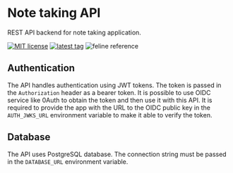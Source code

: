 # Note taking API

REST API backend for note taking application.

[![MIT license](https://img.shields.io/github/license/d-ashesss/nulland?color=blue)](https://opensource.org/licenses/MIT)
[![latest tag](https://img.shields.io/github/v/tag/d-ashesss/nulland?include_prereleases&sort=semver)](https://github.com/d-ashesss/nulland/tags)
![feline reference](https://img.shields.io/badge/may%20contain%20cat%20fur-%F0%9F%90%88-blueviolet)

## Authentication

The API handles authentication using JWT tokens. The token is passed in the `Authorization` header as a bearer token. It is possible to use OIDC service like 0Auth to obtain the token and then use it with this API. It is required to provide the app with the URL to the OIDC public key in the `AUTH_JWKS_URL` environment variable to make it able to verify the token.

## Database

The API uses PostgreSQL database. The connection string must be passed in the `DATABASE_URL` environment variable.
